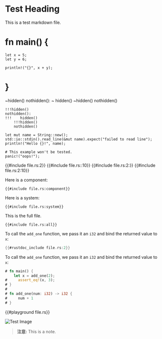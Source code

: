 # Test Heading

This is a test markdown file.

# fn main() {
    let x = 5;
    let y = 6;

    println!("{}", x + y);
# }

~hidden()
nothidden():
~    hidden()
    ~hidden()
    nothidden()

```python,hidelines=!!!
!!!hidden()
nothidden():
!!!    hidden()
    !!!hidden()
    nothidden()
```

```rust,noplayground
let mut name = String::new();
std::io::stdin().read_line(&mut name).expect("failed to read line");
println!("Hello {}!", name);
```

```rust,ignore
# This example won't be tested.
panic!("oops!");
```

{{#include file.rs:2}}
{{#include file.rs::10}}
{{#include file.rs:2:}}
{{#include file.rs:2:10}}

Here is a component:
```rust,no_run,noplayground
{{#include file.rs:component}}
```

Here is a system:
```rust,no_run,noplayground
{{#include file.rs:system}}
```

This is the full file.
```rust,no_run,noplayground
{{#include file.rs:all}}
```

To call the `add_one` function, we pass it an `i32` and bind the returned value to `x`:

```rust
{{#rustdoc_include file.rs:2}}
```

To call the `add_one` function, we pass it an `i32` and bind the returned value to `x`:

```rust
# fn main() {
    let x = add_one(2);
#     assert_eq!(x, 3);
# }
#
# fn add_one(num: i32) -> i32 {
#     num + 1
# }
```

{{#playground file.rs}}

<img src="./images/test.png" alt="Test Image">

> **注意:** This is a note.


